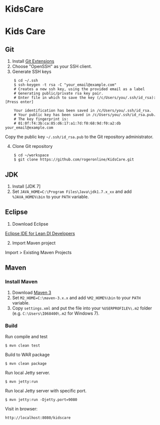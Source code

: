 KidsCare
========

# Kids Care

## Git

1. Install [Git Extensions](https://code.google.com/p/gitextensions/)
2. Choose "OpenSSH" as your SSH client.
3. Generate SSH keys

```
    $ cd ~/.ssh
    $ ssh-keygen -t rsa -C "your_email@example.com"
    # Creates a new ssh key, using the provided email as a label
    # Generating public/private rsa key pair.
    # Enter file in which to save the key (/c/Users/you/.ssh/id_rsa): [Press enter]

    Your identification has been saved in /c/Users/you/.ssh/id_rsa.
    # Your public key has been saved in /c/Users/you/.ssh/id_rsa.pub.
    # The key fingerprint is:
    # 01:0f:f4:3b:ca:85:d6:17:a1:7d:f0:68:9d:f0:a2:db your_email@example.com
```

Copy the public key `~/.ssh/id_rsa.pub` to the Git repository administrator.

4. Clone Git repository

```
    $ cd ~/workspace
    $ git clone https://github.com/rogeronline/KidsCare.git
```

## JDK

1. Install [JDK 7]
2. Set `JAVA_HOME=C:\Program Files\Java\jdk1.7.x_xx` and add `%JAVA_HOME%\bin` to your `PATH` variable.

## Eclipse

1. Download Eclipse

[Eclipse IDE for Lean DI Developers](https://eclipse.neo.ondemand.com/)

2. Import Maven project

Import > Existing Maven Projects

## Maven

### Install Maven

1. Download [Maven 3](http://maven.apache.org/download.cgi)
2. Set `M2_HOME=C:\maven-3.x.x` and add `%M2_HOME%\bin` to your `PATH` variable.
3. Copy `settings.xml` and put the file into your `%USERPROFILE%\.m2` folder (e.g. `C:\Users\I068400\.m2` for Windows 7).

### Build

Run compile and test

    $ mvn clean test

Build to WAR package

    $ mvn clean package

Run local Jetty server.

    $ mvn jetty:run

Run local Jetty server with specific port.

    $ mvn jetty:run -Djetty.port=9080

Visit in browser:

    http://localhost:8080/kidscare
